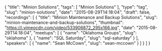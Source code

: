{
  "title": "Minion Solutions",
  "tags": [
    "Minion Solutions"
  ],
  "type": "tag",
  "slug": "minion-solutions",
  "date": "2015-08-29T14:18:04",
  "draft": false,
  "recordings": [
    {
      "title": "Minion Maintenance and Backup Solutions",
      "slug": "minion-maintenance-and-backup-solutions",
      "thumbnail": "https://i.vimeocdn.com/video/533906872_295x166.jpg",
      "date": "2015-08-29T14:18:04",
      "meetups": [
        {
          "name": "Oklahoma Groups",
          "slug": "oklahoma"
        },
        {
          "name": "SQL Saturday",
          "slug": "sql-saturday"
        }
      ],
      "speakers": [
        {
          "name": "Sean McCown",
          "slug": "sean-mccown"
        }
      ]
    }
  ]
}